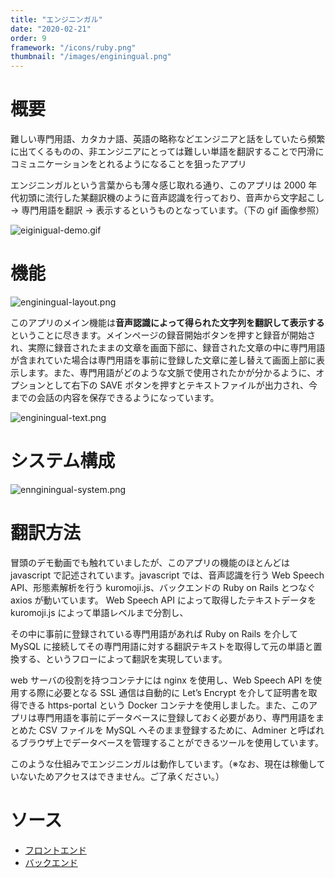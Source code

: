 ```yaml
---
title: "エンジニンガル"
date: "2020-02-21"
order: 9
framework: "/icons/ruby.png"
thumbnail: "/images/enginingual.png"
---
```


# 概要

難しい専門用語、カタカナ語、英語の略称などエンジニアと話をしていたら頻繁に出てくるものの、非エンジニアにとっては難しい単語を翻訳することで円滑にコミュニケーションをとれるようになることを狙ったアプリ

エンジニンガルという言葉からも薄々感じ取れる通り、このアプリは 2000 年代初頭に流行した某翻訳機のように音声認識を行っており、音声から文字起こし → 専門用語を翻訳 → 表示するというものとなっています。（下の gif 画像参照）

![eiginigual-demo.gif](/images/enginingual/eiginigual-demo.gif)

# 機能

![enginingual-layout.png](/images/enginingual/enginingual-layout.png)

このアプリのメイン機能は**音声認識によって得られた文字列を翻訳して表示する**
ということに尽きます。メインページの録音開始ボタンを押すと録音が開始され、実際に録音されたままの文章を画面下部に、録音された文章の中に専門用語が含まれていた場合は専門用語を事前に登録した文章に差し替えて画面上部に表示します。また、専門用語がどのような文脈で使用されたかが分かるように、オプションとして右下の SAVE ボタンを押すとテキストファイルが出力され、今までの会話の内容を保存できるようになっています。

![enginingual-text.png](/images/enginingual/enginingual-text.png)

# システム構成

![ennginingual-system.png](/images/enginingual/ennginingual-system.png)

# 翻訳方法

冒頭のデモ動画でも触れていましたが、このアプリの機能のほとんどは javascript で記述されています。javascript では、音声認識を行う Web Speech API、形態素解析を行う kuromoji.js、バックエンドの Ruby on Rails とつなぐ axios が動いています。 Web Speech API によって取得したテキストデータを kuromoji.js によって単語レベルまで分割し、

その中に事前に登録されている専門用語があれば Ruby on Rails を介して MySQL に接続してその専門用語に対する翻訳テキストを取得して元の単語と置換する、というフローによって翻訳を実現しています。

web サーバの役割を持つコンテナには nginx を使用し、Web Speech API を使用する際に必要となる SSL 通信は自動的に Let’s Encrypt を介して証明書を取得できる https-portal という Docker コンテナを使用しました。また、このアプリは専門用語を事前にデータベースに登録しておく必要があり、専門用語をまとめた CSV ファイルを MySQL へそのまま登録するために、Adminer と呼ばれるブラウザ上でデータベースを管理することができるツールを使用しています。

このような仕組みでエンジニンガルは動作しています。（※なお、現在は稼働していないためアクセスはできません。ご了承ください。）

# ソース

- [フロントエンド](https://github.com/kaity-kaity/Enginingual.Web)
- [バックエンド](https://github.com/kaity-kaity/Enginingual.Server)
